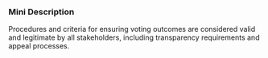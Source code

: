 ### Mini Description

Procedures and criteria for ensuring voting outcomes are considered valid and legitimate by all stakeholders, including transparency requirements and appeal processes.
